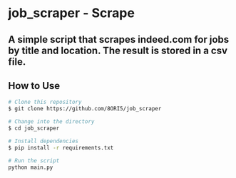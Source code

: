 # job_scraper - Scrape 

## A simple script that scrapes indeed.com for jobs by title and location. The result is stored in a csv file.

## How to Use

```bash
# Clone this repository
$ git clone https://github.com/8ORI5/job_scraper

# Change into the directory
$ cd job_scraper

# Install dependencies
$ pip install -r requirements.txt

# Run the script
python main.py
```